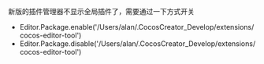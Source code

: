 
新版的插件管理器不显示全局插件了，需要通过一下方式开关
- Editor.Package.enable('/Users/alan/.CocosCreator_Develop/extensions/cocos-editor-tool') 
- Editor.Package.disable('/Users/alan/.CocosCreator_Develop/extensions/cocos-editor-tool') 